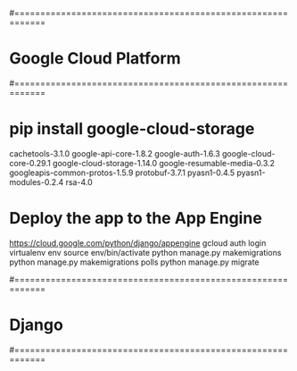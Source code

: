 
#============================================================
# Google Cloud Platform
#============================================================

# pip install google-cloud-storage
cachetools-3.1.0
google-api-core-1.8.2
google-auth-1.6.3
google-cloud-core-0.29.1
google-cloud-storage-1.14.0
google-resumable-media-0.3.2
googleapis-common-protos-1.5.9
protobuf-3.7.1
pyasn1-0.4.5
pyasn1-modules-0.2.4 rsa-4.0

# Deploy the app to the App Engine

https://cloud.google.com/python/django/appengine
gcloud auth login
virtualenv env
source env/bin/activate
python manage.py makemigrations
python manage.py makemigrations polls
python manage.py migrate


#============================================================
# Django
#============================================================

